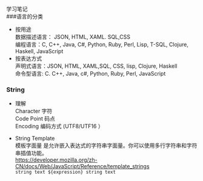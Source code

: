 学习笔记  
###语言的分类
- 按用途  
    数据描述语言： JSON, HTML, XAML. SQL,CSS  
    编程语言：C, C++, Java, C#, Python, Ruby, Perl, Lisp, T-SQL, Clojure, Haskell, JavaScript  
- 按表达方式  
    声明式语言：JSON, HTML, XAML,SQL, CSS, lisp, Clojure, Haskell  
    命令型语言: C. C++, Java, c#, Python, Ruby, Perl, JavaScript    

### String
- 理解  
    Character 字符  
    Code Point 码点  
    Encoding 编码方式  (UTF8/UTF16 ）  

- String Template  
    模板字面量 是允许嵌入表达式的字符串字面量。你可以使用多行字符串和字符串插值功能。  
    https://developer.mozilla.org/zh-CN/docs/Web/JavaScript/Reference/template_strings    
        `string text ${expression} string text`

